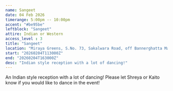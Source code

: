 ```yaml
---
name: Sangeet
date: 04 Feb 2026
timerange: 5:00pm -- 10:00pm
accent: "#be95be"
leftblock: "Sangeet"
attire: Indian or Western
access_level : 3
title: "Sangeet"
location: "Miraya Greens, S.No. 73, Sakalwara Road, off Bannerghatta Main Road, Bengaluru, Karnataka 560083, India"
start: "20260204T113000Z"
end: "20260204T163000Z"
desc: "Indian style reception with a lot of dancing!"
---
```

An Indian style reception with a lot of dancing! Please let Shreya or Kaito know if you would like to dance in the event!